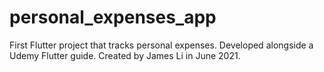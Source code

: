 # personal_expenses_app

First Flutter project that tracks personal expenses. Developed alongside a Udemy Flutter guide. Created by James Li in June 2021.
